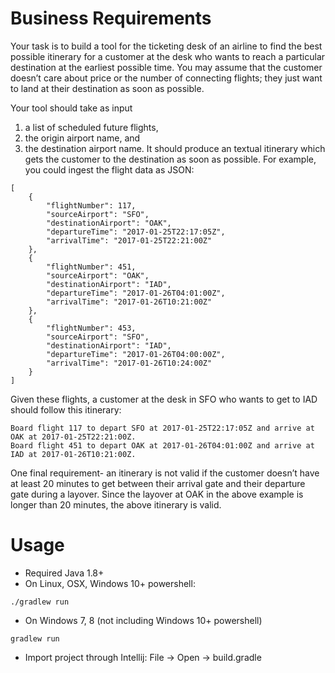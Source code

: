# Business Requirements
Your task is to build a tool for the ticketing desk of an airline to find the best possible itinerary for
a customer at the desk who wants to reach a particular destination at the earliest possible time.
You may assume that the customer doesn’t care about price or the number of connecting
flights; they just want to land at their destination as soon as possible.

Your tool should take as input 
1) a list of scheduled future flights, 
2) the origin airport name, and
3) the destination airport name. It should produce an textual itinerary which gets the customer to
the destination as soon as possible. For example, you could ingest the flight data as JSON:
```
[
    {
        "flightNumber": 117,
        "sourceAirport": "SFO",
        "destinationAirport": "OAK",
        "departureTime": "2017-01-25T22:17:05Z",
        "arrivalTime": "2017-01-25T22:21:00Z"
    },
    {
        "flightNumber": 451,
        "sourceAirport": "OAK",
        "destinationAirport": "IAD",
        "departureTime": "2017-01-26T04:01:00Z",
        "arrivalTime": "2017-01-26T10:21:00Z"
    },
    {
        "flightNumber": 453,
        "sourceAirport": "SFO",
        "destinationAirport": "IAD",
        "departureTime": "2017-01-26T04:00:00Z",
        "arrivalTime": "2017-01-26T10:24:00Z"
    }
]
```
Given these flights, a customer at the desk in SFO who wants to get to IAD should follow this
itinerary:

```
Board flight 117 to depart SFO at 2017-01-25T22:17:05Z and arrive at OAK at 2017-01-25T22:21:00Z.
Board flight 451 to depart OAK at 2017-01-26T04:01:00Z and arrive at IAD at 2017-01-26T10:21:00Z.
```

One final requirement- an itinerary is not valid if the customer doesn’t have at least 20 minutes
to get between their arrival gate and their departure gate during a layover. Since the layover at
OAK in the above example is longer than 20 minutes, the above itinerary is valid.

# Usage
- Required Java 1.8+
- On Linux, OSX, Windows 10+ powershell:
```
./gradlew run
```
- On Windows 7, 8 (not including Windows 10+ powershell)
```
gradlew run
```
- Import project through Intellij: File -> Open -> build.gradle